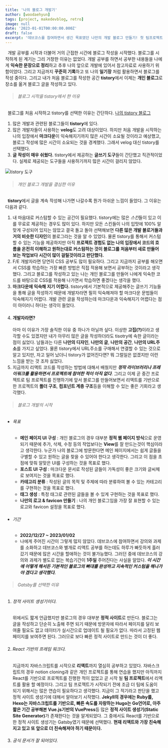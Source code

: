 ```yaml
---
title: '나의 블로그 개발기'
author: [woodaehyun]
tags: [project, makedevblog, retro]
image: null
date: '2023-01-01T00:00:00.000Z'
draft: false
excerpt: '데브코스를 참여하면서 생긴 목표였던 나만의 개발 블로그 만들기! 첫 팀프로젝트를 진행하기 전이 적기라는 생각에 밑도 끝도 없이 도전해서 만들어본 나의 블로그 개발 절반 성공기🌟'
---
```


&nbsp;&nbsp;개발 공부를 시작과 더불어 거의 근접한 시간에 블로그 작성을 시작했다. 블로그를 시작하게 된 계기는 그리 거창한 이유는 없었다. 개발 공부를 하면서 공부한 내용들을 나에게 **익숙한 문장으로 정리**하고 추후 나의 앞으로 개발에 있어서 참고자료로 사용하기 위함이었다. 그리고 지금까지 **꾸준히 기록**하고 또 나의 **일기장** 처럼 활용하면서 블로그를 작성 중이다. 그리고 내가 처음 블로그를 작성한 공간 **tistory**에서 이제는 **개인 블로그**로 장소를 옮겨 블로그 글을 작성하고 있다.
<br/>

> ###### 블로그 시작을 tistory에서 한 이유

&nbsp;&nbsp;블로그를 처음 시작하고 tistory를 선택한 이유는 간단하다.
[나의 tistory 블로그](https://pinetree93.tistory.com/)

1. 많은 개발과 관련된 블로그들이 **tistory**에 있다.
   <br/>
2. 많은 개발자들이 사용하는 **velog**도 고려 대상이었다. 하지만 처음 개발을 시작하는 나의 입장에서 **마크다운**이 익숙해지기까지 많은 시간이 소요될 것이라고 예상했고, 블로그 작성에 많은 시간이 소요되는 것을 경계했다. 그래서 velog 대신 tistory를 선택했다.
   <br/>
3. **글 작성이 매우 쉬웠다.** tistory에서 제공하는 **글쓰기 도구**들이 간단했고 직관적이었다. 실제로 제공되는 도구들을 사용하기까지 많은 시간이 걸리지 않았다.

<img src="/img/tistoryGIF.gif" alt="tistory 도구"/>
</div>

> ###### 개인 블로그 개발을 결심한 이유

&nbsp;&nbsp;<strong>tistory</strong>에서 글을 계속 작성해 나가면 나갈수록 뭔가 아쉬운 느낌이 들었다. 그 이유는 다음과 같다.

1. 내 마음대로 커스텀할 수 있는 공간이 필요했다. tistory에는 많은 *스킨*들이 있고 이를 무료로 제공하는 경우도 많이 있다. 하지만 모든 스킨들이 나의 입맛에 100% 알맞게 구성되어 있지는 않았고 결국 돌고 돌아 선택해보면 **다른 많은 개발 블로거들과 거의 비슷한 디자인**의 블로그라는 것을 알 수 있었다. 물론 tistory를 통해서 커스텀할 수 있는 기능을 제공하지만 아직 **프로젝트 경험도 없는 나의 입장에서 코드의 흐름을 온전히 이해하고 원하는대로 커스텀하는 것이 블로그를 처음부터 새로 만들어보는 작업보다 시간이 많이 걸릴것이라고 판단했다.**
   <br/>
2. F/E 개발자라면 당연히 CSS 공부도 많이 필요하다. 그리고 지금까지 공부를 해오면서 CSS를 학습하는 가장 빠른 방법은 직접 적용해 보면서 공부하는 것이라고 생각했다.
   그리고 블로그를 작성하고 있는 나는 개인 블로그를 만들어 나에게 익숙한 코드를 바탕으로 CSS를 적용해 나가면서 학습하면 좋겠다는 생각을 했다.
   <br/>
3. **마크다운에 익숙해 지기 어렵다.** tistory에서 기본적으로 제공해주는 글쓰기 기능들을 통해 글을 작성하기 때문에 개발자라면 필히 익숙해져야 할 마크다운 문법들이 익숙해지기 어렵다. 개발 관련 글을 작성하는데 마크다운과 익숙해지기 어렵다는 점이 아이러니 하다는 생각이 들었다.
   <br/>
4. <h4>개발자라면?</h4>
   아마 이 이유가 가장 솔직한 이유 중 하나가 아닐까 싶다. 이상한 <strong>고집(?)</strong>이라고 생각할 수도 있겠지만 내가 아무리 많은 글을 작성하더라도 tisotry에 속한 글이라는 점이 싫었다. 남들과는 다른 <strong>나만의 디자인</strong>, <strong>나만의 글</strong>, <strong>나만의 공간</strong>, <strong>나만의 URL주소</strong>를 가지고 싶었다. 물론 tistory에서 URL주소를 구매해서 연결할 수 있는 것으로 알고 있지만, 자고 일어 났더니 tistory가 없어진다면? 뭐 그럴일은 없겠지만 이런 느낌을 받는 것 조차 싫었다.
   <br/>
5. 지금까지 리액트 코드를 작성하는 방법에 대해서 배웠지만 **_정작 라이브러리나 프레이워크를 활용하면서 프로젝트에 참여한 적이 아직 없다_**. 그리고 이제 곧 중간 프로젝트로 팀 프로젝트를 진행하기에 앞서 블로그를 만들어보면서 리액트를 기반으로 한 프로젝트의 **폴더 구조**, **컴포넌트 계층 구조**등을 이해할 수 있는 좋은 기회라고 생각했다.

> ###### 블로그 개발의 시작

- ###### 목표
  - **메인 페이지 UI 구성** : 개인 블로그의 경우 대부분 **정적 웹 페이지 방식**으로 운영되기 때문에 추가, 삭제, 수정 등의 작업보다는 **View**를 잘 만드는것이 핵심이라고 생각한다. 누군가 나의 블로그에 방문한다면 메인 페이지에서는 쉽게 글들을 구별할 수 있고 원하는 글을 찾을 수 있어야 한다고 생각한다. 그리고 이 점을 초점에 맞춰 알맞은 UI를 구성하는 것을 목표로 했다.
  - **포스트 UI 구성** : 마크다운 문서로 작성된 글들이 가독성이 좋은 크기와 글씨체로 보여지는 것을 목표로 했다.
  - **카테고리 분류** : 작성된 글의 목적 및 주제에 따라 분류하여 볼 수 있는 카테고리를 구현하는 것을 목표로 했다.
  - **태그 생성** : 특정 태그로 관련된 글들을 볼 수 있게 구현하는 것을 목표로 했다.
  - **나만의 로고 & favicon 만들기** : 나의 개인 블로그임을 가장 잘 표현할 수 있는 로고와 favicon 설정을 목표로 했다.
- ###### 기간
  - **2022/12/27 ~ 2023/01/02**
  - 나에게 주어진 시간이 그렇게 많지 않았다. 데브코스에 참여하면서 강의와 과제를 소화하고 데브코스와 별개로 리액트 공부를 하는데도 하루가 빠듯하게 흘러갔기 때문에 많은 시간을 할애하는 것이 불가능했다. 그러던 중에 데브코스의 강의와 과제가 별도로 없는 복습기간이 **1주일** 주어진다는 사실을 알았다. **_이 시간에 어떻게 해서든 기본적인 블로그의 뼈대를 완성하고 지속적인 커스텀을 해나가야 겠다고 생각했다._**

> ###### Gatsby를 선택한 이유

1. <h6>정적 사이트 생성기이다.</h6>
   위에서도 짧게 언급했지만 블로그의 경우 대부분 <strong>정적 사이트</strong>로 만든다. 블로그는 글을 작성하고 단순히 노출해 주면 되기 때문에 방문자에 따라서 페이지를 달리 보여줄 필요도 없고 데이터가 실시간으로 업데이트 될 필요가 없다. 따라서 고정된 웹 페이지를 보여주면 된다. 그러므로 보다 빠른 정적 사이트로 만드는 것이 더 좋다.

2. <h6>React 기반의 프레임 워크다.</h6>
   지금까지 자바스크립트를 시작으로 <strong>리액트</strong>까지 열심히 공부하고 있었다. 자바스크립트의 경우 notion cloning과 같은 개인 프로젝트를 통해 연습을 했지만 아직까지 React를 기반으로 프로젝트를 진행한 적이 없었고 곧 시작 될 <strong>팀 프로젝트</strong>에서 리액트를 활용 할 예정이다. 그리고 팀 프로젝트가 시작되기 전에 조금 더 팀에 도움이 되기 위해서는 많은 연습이 필요하다고 생각했다. 지금이 그 적기라고 판단을 했고 정적 사이트 생성기에 대해서 알아보기 시작했다. <strong>Jekyll의 경우에는 Ruby를, Hexo는 자바스크립트를 기반으로, 빠른 속도를 자랑하는 Hugo는 Go언어로, 아주 짧은 기간 공부해본 Vue.js기반의 VuePress</strong>등 많은 <strong>정적 사이트 생성기(Static Site Generator)</strong>가 존재한다는 것을 알게되었다. 그 중에서도 React를 기반으로 한 정적 사이트 생성기는 Gatsby였기 때문에 선택했다. <strong>현재 리액트와 가장 친숙해지고 있고 또 앞으로 더 친숙해져야 하기 때문이다.</strong>

3. <h6>공식 문서가 잘 되어있다.</h6>
